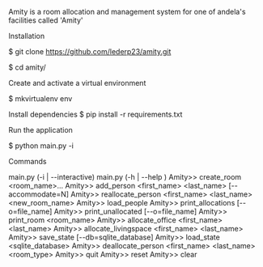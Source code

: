 Amity is a room allocation and management system for one of andela's facilities called 'Amity'

Installation

$ git clone  https://github.com/lederp23/amity.git

$ cd amity/

Create and activate a virtual environment


$ mkvirtualenv env

Install dependencies $ pip install -r requirements.txt

Run the application

$ python main.py -i

Commands

main.py (-i | --interactive)
main.py (-h | --help )
Amity>> create_room <room_name>...
Amity>> add_person <first_name> <last_name> <type> [--accommodate=N]
Amity>> reallocate_person <first_name> <last_name> <new_room_name>
Amity>> load_people
Amity>> print_allocations [--o=file_name]
Amity>> print_unallocated [--o=file_name]
Amity>> print_room <room_name>
Amity>> allocate_office <first_name> <last_name>
Amity>> allocate_livingspace <first_name> <last_name>
Amity>> save_state [--db=sqlite_database]
Amity>> load_state <sqlite_database>
Amity>> deallocate_person <first_name> <last_name> <room_type>
Amity>> quit
Amity>> reset
Amity>> clear
